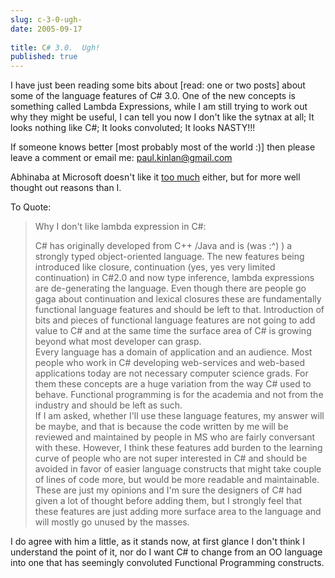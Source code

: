 ```yaml
---
slug: c-3-0-ugh-
date: 2005-09-17
 
title: C# 3.0.  Ugh!
published: true
---
```

I have just been reading some bits about [read: one or two posts] about some of the language features of C# 3.0.  One of the new concepts is something called Lambda Expressions, while I am still trying to work out why they might be useful, I can tell you now I don't like the sytnax at all;  It looks nothing like C#;  It looks convoluted; It looks NASTY!!!<p />If someone knows better [most probably most of the world :)] then please leave a comment or email me: [paul.kinlan@gmail.com](mailto:paul.kinlan@gmail.com)<p />Abhinaba at Microsoft doesn't like it [too much](http://blogs.msdn.com/abhinaba/archive/2005/09/17/469568.aspx) either, but for more well thought out reasons than I.<p />To Quote:<br /><blockquote>Why I don't like lambda expression in C#:<p />C# has originally developed from C++ /Java and is (was :^) ) a strongly typed object-oriented language. The new features being introduced like closure, continuation (yes, yes very limited continuation) in C#2.0 and now type inference, lambda expressions are de-generating the language. Even though there are people go gaga about continuation and lexical closures these are fundamentally functional language features and should be left to that. Introduction of bits and pieces of functional language features are not going to add value to C# and at the same time the surface area of C# is growing beyond what most developer can grasp.<br />Every language has a domain of application and an audience. Most people who work in C# developing web-services and web-based applications today are not necessary computer science grads. For them these concepts are a huge variation from the way C# used to behave. Functional programming is for the academia and not from the industry and should be left as such.<br />If I am asked, whether I'll use these language features, my answer will be maybe, and that is because the code written by me will be reviewed and maintained by people in MS who are fairly conversant with these. However, I think these features add burden to the learning curve of people who are not super interested in C# and should be avoided in favor of easier language constructs that might take couple of lines of code more, but would be more readable and maintainable.<br />These are just my opinions and I'm sure the designers of C# had given a lot of thought before adding them, but I strongly feel that these features are just adding more surface area to the language and will mostly go unused by the masses.</blockquote><p />I do agree with him a little, as it stands now, at first glance I don't think I understand the point of it, nor do I want C# to change from an OO language into one that has seemingly convoluted Functional Programming constructs.<p />

